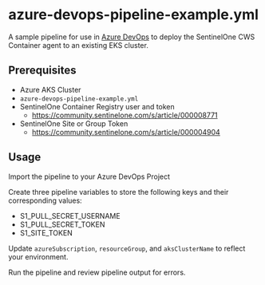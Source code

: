 # azure-devops-pipeline-example.yml

A sample pipeline for use in [Azure DevOps](https://azure.microsoft.com/en-us/products/devops/pipelines) to deploy the SentinelOne CWS Container agent to an existing EKS cluster.

## Prerequisites

- Azure AKS Cluster
- `azure-devops-pipeline-example.yml`
- SentinelOne Container Registry user and token
  - https://community.sentinelone.com/s/article/000008771
- SentinelOne Site or Group Token
  - https://community.sentinelone.com/s/article/000004904


## Usage

Import the pipeline to your Azure DevOps Project

Create three pipeline variables to store the following keys and their corresponding values:

- S1_PULL_SECRET_USERNAME
- S1_PULL_SECRET_TOKEN
- S1_SITE_TOKEN

Update `azureSubscription`, `resourceGroup`, and `aksClusterName` to reflect your environment.

Run the pipeline and review pipeline output for errors.
